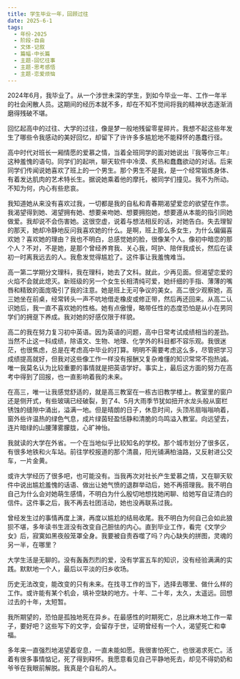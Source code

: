 ```yaml
---
title: 学生毕业一年，回顾过往
date: 2025-6-1
tags:
  - 年份-2025
  - 阶段-自由
  - 文体-记叙
  - 篇幅-中长篇
  - 主题-回忆往事
  - 主题-思考感悟
  - 主题-恋爱烦恼
---
```


2024年6月，我毕业了。从一个涉世未深的学生，到如今毕业一年、工作一年半的社会闲散人员。这期间的经历本就不多，却在不知不觉间将我的精神状态逐渐消磨得残破不堪。

回忆起高中的过往、大学的过往，像是梦一般地残留零星碎片。我想不起这些年发生了哪些令我感动的美好回忆，却留下了许许多多尴尬地不能释怀的愚蠢行径。

高中时代对班长一厢情愿的爱慕之情，当着全班同学的面对她说出『我等你三年』这种羞愧的语句。同学们的起哄，聊天软件中冷漠、炙热和蠢蠢欲动的对话。后来同学们传闻说她喜欢了班上的一个男生。那个男生不是我，是一个经常锻炼身体、有着发达肌肉的艺术特长生。据说她乘着他的摩托，被同学们撞见。我不为所动。不知为何，内心有些悲哀。

我知道她从来没有喜欢过我，一切都是我的自私和青春期渴望爱恋的欲望在作祟。我渴望得到她、渴望拥有她、想要亲吻她、想要拥抱她，想要遵从本能的指引同她做爱。我却说不会伤害她。这很空虚，说着与想法相反的话，对她告白。失去理智的那天，她却冷静地反问我喜欢她的什么。是啊，班上那么多女生，为什么偏偏喜欢她？喜欢她的理由？我也不明白，总感觉她的脸，很像某个人。像初中暗恋的那个人？不对，不是她，是那个曾经养育我、关心我，呵护、陪伴我成长，然后在读初一时离我远去的人。我愈发觉得尴尬了。这件事让我羞愧难当。

高一第二学期分文理科，我在理科，她去了文科。就此，少再见面。但渴望恋爱的火焰不会就此熄灭。新班级的另一个女生长相清纯可爱，她纤细的手指、薄薄的嘴唇和精致的面庞吸引了我的注意。她是班上无可争议的美女。高二很少观察她，高三她坐在前桌，经常转头一声不吭地借走橡皮或修正带，然后再还回来。从高二认识她后，我一直不喜欢她的性格。她有点傲慢，略带任性的态度恐怕是从小在男同学们的拥趸下养成。我对她的好感仅限于样貌。

高二的我在努力复习初中英语。因为英语的问题，高中日常考试成绩相当的差劲。当然不止这一科成绩，除语文、生物、地理、化学外的科目都不容乐观。我很迷茫，也很焦虑，总是在考虑高中毕业的打算。明明不需要考虑这么多，尽管把学习成绩提高就好，但我对这些像工作一样没有报酬又复杂难懂的知识常常不抱热诚。唯一我莫名认为比较重要的事情就是把英语学好。事实上，最后这方面的努力在高考中得到了回报，也一直影响着我的未来。

在高三，唯一让我感觉舒适的，就是高三教室在一栋古旧教学楼上。教室里的窗户还是侧开式，有些玻璃已经破裂，到了4、5月大雨季节犹如扭开水龙头般从窗栏锈蚀的缝隙中涌出，溢满一地。但是晴朗的日子，休息时间，头顶吊扇嗡嗡响着，窗外些许温热的绿色气息，成片绿茵轻盈恬静和清脆的鸟鸣溢入教室。向远望去，连片暗绿的山腰薄雾朦胧，心旷神怡。

我就读的大学在外省。一个在当地似乎比较知名的学校。那个城市划分了很多区，有很多地铁和火车站。前往学校报道的那个清晨，阳光铺满柏油路，又反射进公交车，一片金黄。

或许大学经历了很多吧，也可能没有。当我再次对社长产生爱慕之情，又在聊天软件中说出尴尬羞愧的话语、做出让她气愤的退群举动后，她不再搭理我。我不明白自己为什么会对她萌生感情，不明白为什么殷切地想找她闲聊、给她写自证清白的信件。这件事之后，我不再去社团活动，她也没再联系过我。

曾经发生过的事情再度上演，再度以尴尬的结局收尾。我不明白为何自己会如此狼狈不堪，多年读书生涯没有改变自己胆怯的内心。直到毕业工作，看完《文学少女》后，寂寞如黑夜般笼罩全身。我要被自责吞噬了吗？内心缺失的拼图，灵魂的另一半，在哪里？

大学生活是无聊的。没有轰轰烈烈的爱，没有学富五车的知识，没有经验满满的实践。默默地一个人，最后以平淡的归乡收场。

历史无法改变，能改变的只有未来。在找寻工作的当下，选择去哪里、做什么样的工作。或许能有某个机会，填补空缺的地方。十年、二十年，太久，太遥远。回想过去的十年，太短暂。

我所期望的，恐怕是孤独地死在异乡。在最感性的时期死亡，总比麻木地工作一辈子，要好吧？这些写下的文字，会留存于世，证明曾经有一个人，渴望死亡和幸福。

多年来一直强烈地渴望着安息，一直未能如愿。我很害怕死亡，也很渴求死亡。活着有很多事情惦记，死了得到释怀。我愿意看见自己平静地死去，却见不得奶奶和爷爷在我眼前解脱。我真是个自私的人。
